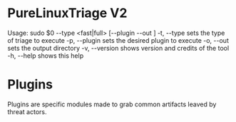 # PureLinuxTriage V2
Usage: sudo $0 --type <fast|full> [--plugin <penquin> --out <FULL PATH directory>]
-t, --type	sets the type of triage to execute
-p, --plugin	sets the desired plugin to execute
-o, --out 	sets the output directory
-v, --version 	shows version and credits of the tool
-h, --help 	shows this help

# Plugins
Plugins are specific modules made to grab common artifacts leaved by threat actors.
